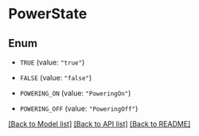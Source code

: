 # PowerState

## Enum


* `TRUE` (value: `"true"`)

* `FALSE` (value: `"false"`)

* `POWERING_ON` (value: `"PoweringOn"`)

* `POWERING_OFF` (value: `"PoweringOff"`)


[[Back to Model list]](../README.md#documentation-for-models) [[Back to API list]](../README.md#documentation-for-api-endpoints) [[Back to README]](../README.md)


